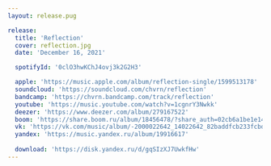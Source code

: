 ```yaml
---
layout: release.pug

release:
  title: 'Reflection'
  cover: reflection.jpg
  date: 'December 16, 2021'

  spotifyId: '0clO3hwKChJ4ovj3k2G2H3'

  apple: 'https://music.apple.com/album/reflection-single/1599513178'
  soundcloud: 'https://soundcloud.com/chvrn/reflection'
  bandcamp: 'https://chvrn.bandcamp.com/track/reflection'
  youtube: 'https://music.youtube.com/watch?v=1cgnrY3Nwkk'
  deezer: 'https://www.deezer.com/album/279167522'
  boom: 'https://share.boom.ru/album/18456478/?share_auth=02cb6a1be1e14770d3811a61bb3850'
  vk: 'https://vk.com/music/album/-2000022642_14022642_82baddfcb233fcbdc1'
  yandex: 'https://music.yandex.ru/album/19916617'
  
  download: 'https://disk.yandex.ru/d/gqSIzXJ7UwkfHw'
---
```


